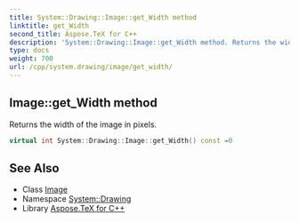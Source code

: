 ```yaml
---
title: System::Drawing::Image::get_Width method
linktitle: get_Width
second_title: Aspose.TeX for C++
description: 'System::Drawing::Image::get_Width method. Returns the width of the image in pixels in C++.'
type: docs
weight: 700
url: /cpp/system.drawing/image/get_width/
---
```

## Image::get_Width method


Returns the width of the image in pixels.

```cpp
virtual int System::Drawing::Image::get_Width() const =0
```

## See Also

* Class [Image](../)
* Namespace [System::Drawing](../../)
* Library [Aspose.TeX for C++](../../../)
